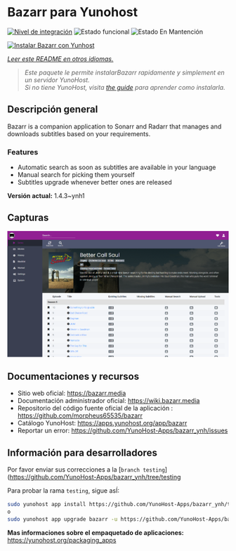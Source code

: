 <!--
Este archivo README esta generado automaticamente<https://github.com/YunoHost/apps/tree/master/tools/readme_generator>
No se debe editar a mano.
-->

# Bazarr para Yunohost

[![Nivel de integración](https://dash.yunohost.org/integration/bazarr.svg)](https://ci-apps.yunohost.org/ci/apps/bazarr/) ![Estado funcional](https://ci-apps.yunohost.org/ci/badges/bazarr.status.svg) ![Estado En Mantención](https://ci-apps.yunohost.org/ci/badges/bazarr.maintain.svg)

[![Instalar Bazarr con Yunhost](https://install-app.yunohost.org/install-with-yunohost.svg)](https://install-app.yunohost.org/?app=bazarr)

*[Leer este README en otros idiomas.](./ALL_README.md)*

> *Este paquete le permite instalarBazarr rapidamente y simplement en un servidor YunoHost.*  
> *Si no tiene YunoHost, visita [the guide](https://yunohost.org/install) para aprender como instalarla.*

## Descripción general

Bazarr is a companion application to Sonarr and Radarr that manages and downloads subtitles based on your requirements.

### Features

- Automatic search as soon as subtitles are available in your language
- Manual search for picking them yourself
- Subtitles upgrade whenever better ones are released


**Versión actual:** 1.4.3~ynh1

## Capturas

![Captura de Bazarr](./doc/screenshots/bazarr.png)

## Documentaciones y recursos

- Sitio web oficial: <https://bazarr.media>
- Documentación administrador oficial: <https://wiki.bazarr.media>
- Repositorio del código fuente oficial de la aplicación : <https://github.com/morpheus65535/bazarr>
- Catálogo YunoHost: <https://apps.yunohost.org/app/bazarr>
- Reportar un error: <https://github.com/YunoHost-Apps/bazarr_ynh/issues>

## Información para desarrolladores

Por favor enviar sus correcciones a la [`branch testing`](https://github.com/YunoHost-Apps/bazarr_ynh/tree/testing

Para probar la rama `testing`, sigue asÍ:

```bash
sudo yunohost app install https://github.com/YunoHost-Apps/bazarr_ynh/tree/testing --debug
o
sudo yunohost app upgrade bazarr -u https://github.com/YunoHost-Apps/bazarr_ynh/tree/testing --debug
```

**Mas informaciones sobre el empaquetado de aplicaciones:** <https://yunohost.org/packaging_apps>
